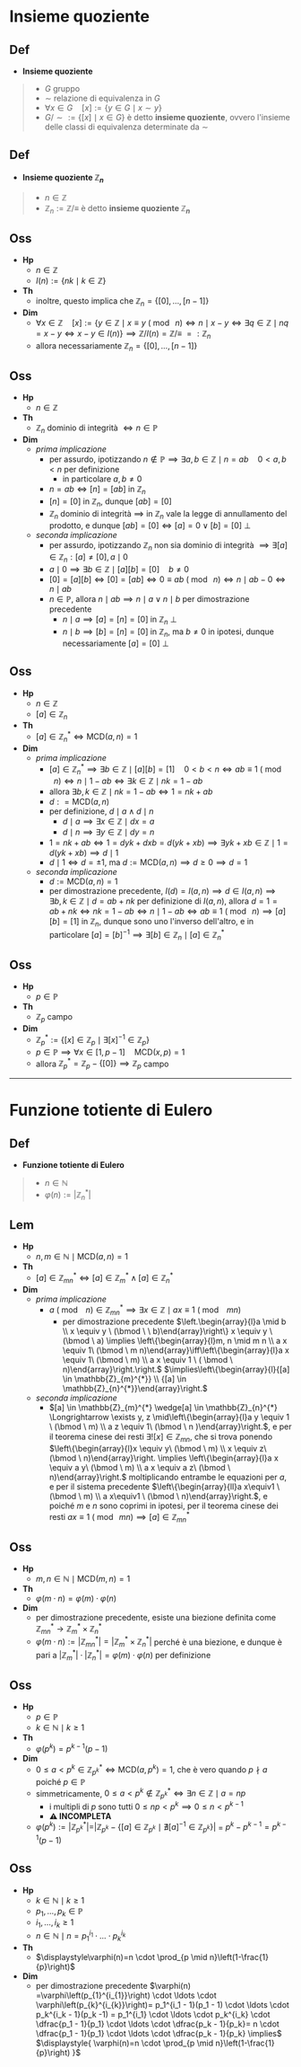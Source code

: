 # Insieme quoziente

## Def

- **Insieme quoziente**

> - $G$ gruppo
> - $\sim$ relazione di equivalenza in $G$
> - $\forall x \in G \quad [x]:=\{y \in G \mid x \sim y\}$
> - $G/\sim := \{[x] \mid x \in G\}$ è detto **insieme quoziente**, ovvero l'insieme delle classi di equivalenza determinate da $\sim$

## Def

- **Insieme quoziente $\mathbb{Z}_n$**

> - $n \in \mathbb{Z}$
> - $\mathbb{Z}_n := \mathbb{Z} / \equiv$ è detto **insieme quoziente $\mathbb{Z}_n$**

## Oss

- **Hp**
    - $n \in \mathbb{Z}$
    - $I(n) := \{nk \mid k \in \mathbb{Z}\}$
- **Th**
    - inoltre, questo implica che $\mathbb{Z}_n = \{[0], \ldots, [n - 1]\}$
- **Dim**
    - $\forall x \in \mathbb{Z} \quad [x] := \{ y \in \mathbb{Z} \mid x \equiv y \ (\bmod \ n) \iff n \mid x - y \iff \exists q \in \mathbb{Z} \mid n q = x - y \iff x - y \in I(n)\} \implies \mathbb{Z}/I(n) = \mathbb{Z}/\equiv \ =: \mathbb{Z}_n$
    - allora necessariamente $\mathbb{Z}_n = \{[0], \ldots, [n - 1]\}$

## Oss

- **Hp**
  - $n \in \mathbb{Z}$
- **Th**
  - $\mathbb{Z}_n$ dominio di integrità $\iff n \in \mathbb{P}$
- **Dim**
  - _prima implicazione_
    - per assurdo, ipotizzando $n \notin \mathbb{P} \implies \exists a, b \in \mathbb{Z} \mid n = ab \quad 0 \lt a, b \lt n$ per definizione
        - in particolare $a, b \neq 0$
    - $n = ab \iff [n] = [ab]$ in $\mathbb{Z}_n$
    - $[n] = [0]$ in $\mathbb{Z}_n$, dunque $[ab] = [0]$
    - $\mathbb{Z}_n$ dominio di integrità $\implies$ in $\mathbb{Z}_n$ vale la legge di annullamento del prodotto, e dunque $[ab] = [0] \iff [a] = 0 \lor [b] = [0] \ \bot$
  - _seconda implicazione_
    - per assurdo, ipotizzando $\mathbb{Z}_n$ non sia dominio di integrità $\implies \exists[a] \in \mathbb{Z}_n : [a] \neq [0], a \mid 0$
    - $a \mid 0 \implies \exists b \in \mathbb{Z} \mid [a][b] = [0] \quad b \neq 0$
    - $[0]=[a][b] \iff [0]=[ab] \iff 0 \equiv ab \ (\bmod \  n) \iff n \mid ab - 0 \iff n \mid ab$
    - $n \in \mathbb{P}$, allora $n \mid ab \implies n \mid a \lor n \mid b$ per dimostrazione precedente
      - $n \mid a \implies [a] = [n] = [0]$ in $\mathbb{Z}_n \ \bot$
      - $n \mid b \implies [b] = [n] = [0]$ in $\mathbb{Z}_n$, ma $b \neq 0$ in ipotesi, dunque necessariamente $[a] =[0] \ \bot$

## Oss

- **Hp**
  - $n \in \mathbb{Z}$
  - $[a] \in \mathbb{Z}_n \quad$
- **Th**
  - $[a] \in \mathbb{Z}^*_n \iff \textrm{MCD}(a, n) = 1$
- **Dim**
  - _prima implicazione_
    - $[a] \in \mathbb{Z}_n^* \implies \exists b \in \mathbb{Z} \mid [a][b] = [1] \quad 0 \lt b \lt n \iff ab \equiv 1 \ (\bmod \ n) \iff n \mid 1 - ab \iff \exists k \in \mathbb{Z} \mid nk = 1 - ab$
    - allora $\exists b, k \in \mathbb{Z} \mid n k = 1 - ab \iff 1 = nk + ab$
    - $d : = \textrm{MCD}(a, n)$
    - per definizione, $d \mid a \land d \mid n$
      - $d \mid a \implies \exists x \in \mathbb{Z} \mid dx = a$
      - $d \mid n \implies \exists y \in \mathbb{Z} \mid dy = n$
    - $1 = nk + ab \iff 1 = dyk + dxb = d(yk + xb) \implies \exists yk + xb \in \mathbb{Z} \mid 1 = d(yk +xb) \implies d \mid 1$
    - $d \mid 1 \iff d = \pm 1$, ma $d := \textrm{MCD}(a, n) \implies d \ge 0 \implies d = 1$
  - _seconda implicazione_
    - $d := \textrm{MCD}(a, n) = 1$
    - per dimostrazione precedente, $I(d) = I(a, n) \implies d \in I(a, n) \implies \exists b, k \in \mathbb{Z} \mid d = ab + nk$ per definizione di $I(a, n)$, allora $d = 1 = ab + nk \iff nk = 1 - ab \iff n \mid 1 - ab \iff ab \equiv 1 \ (\bmod \ n) \implies [a][b] = [1]$ in $\mathbb{Z}_n$, dunque sono uno l'inverso dell'altro, e in particolare $[a] = [b]^{-1} \implies \exists [b] \in \mathbb{Z}_n \mid [a]\in \mathbb{Z}_n^*$

## Oss

- **Hp**
  - $p \in \mathbb{P}$
- **Th**
  - $\mathbb{Z}_p$ campo
- **Dim**
  - $\mathbb{Z}_p^* := \{[x] \in \mathbb{Z}_p \mid \exists[x]^{-1} \in \mathbb{Z}_p\}$
  - $p \in \mathbb{P} \implies \forall x \in [1, p - 1] \quad \textrm{MCD}(x, p) = 1$
  - allora $\mathbb{Z}_p^* = \mathbb{Z}_p - \{[0]\} \implies \mathbb{Z}_p$ campo

****

# Funzione totiente di Eulero

## Def

- **Funzione totiente di Eulero**

> - $n \in \mathbb{N}$
> - $\varphi(n) := |\mathbb{Z}_n^* |$

## Lem

- **Hp**
  - $n, m \in \mathbb{N} \mid \textrm{MCD}(a, n) = 1$
- **Th**
  - $[a]  \in \mathbb{Z}_{m n}^{*} \iff[a] \in \mathbb{Z}_{m}^{*} \land [a] \in \mathbb{Z}^*_{n}$
- **Dim**
  - _prima implicazione_
      - $a \ (\bmod \ \ n) \in \mathbb{Z}_{mn}^* \implies \exists x \in \mathbb{Z} \mid ax \equiv 1 \ (\bmod \ \ mn)$
        - per dimostrazione precedente $\left.\begin{array}{l}a \mid b \\ x \equiv y \ (\bmod \ \ b)\end{array}\right\} x \equiv y \ (\bmod \ a) \implies \left\{\begin{array}{l}m, n \mid m n \\ a x \equiv 1\ (\bmod \ m n)\end{array}\iff\left\{\begin{array}{l}a x \equiv 1\ (\bmod \ m) \\ a x \equiv 1 \ ( \bmod \ n)\end{array}\right.\right.$ $\implies\left\{\begin{array}{l}{[a] \in \mathbb{Z}_{m}^{*}} \\ {[a] \in \mathbb{Z}_{n}^{*}}\end{array}\right.$
  - _seconda implicazione_
    - $[a] \in \mathbb{Z}_{m}^{*} \wedge[a] \in \mathbb{Z}_{n}^{*} \Longrightarrow \exists y, z \mid\left\{\begin{array}{l}a y \equiv 1 \ (\bmod \ m) \\ a z \equiv 1\ (\bmod \ n )\end{array}\right.$, e per il teorema cinese dei resti $\exists ! [x] \in \mathbb{Z}_{mn}$, che si trova ponendo $\left\{\begin{array}{l}x \equiv y\ (\bmod \ m) \\ x \equiv z\ (\bmod \ n)\end{array}\right. \implies \left\{\begin{array}{l}a x \equiv a y\ (\bmod \ m) \\ a x \equiv a z\ (\bmod \ n)\end{array}\right.$ moltiplicando entrambe le equazioni per $a$, e per il sistema precedente $\left\{\begin{array}{ll}a x\equiv1 \ (\bmod \ m) \\ a x\equiv1 \ (\bmod \ n)\end{array}\right.$, e poiché $m$ e $n$ sono coprimi in ipotesi, per il teorema cinese dei resti $ax \equiv 1 \ (\bmod \ mn) \implies [a ] \in \mathbb{Z}_{mn}^*$

## Oss

- **Hp**
  - $m, n \in \mathbb{N} \mid \textrm{MCD}(m, n) = 1$
- **Th**
  - $\varphi(m \cdot n) = \varphi(m) \cdot \varphi(n)$
- **Dim**
    - per dimostrazione precedente, esiste una biezione definita come $\mathbb{Z}_{m n}^{*} \rightarrow \mathbb{Z}_{m}^{*} \times \mathbb{Z}_{n}^{*}$
  - $\varphi(m \cdot n):=\left|\mathbb{Z}_{m n}^{*}\right|=\left|\mathbb{Z}_{m}^{*} \times \mathbb{Z}_{n}^{*}\right|$ perché è una biezione, e dunque è pari a $\left|\mathbb{Z}_{m}^{*}\right| \cdot\left|\mathbb{Z}_{n}^{*}\right|=\varphi(m) \cdot \varphi(n)$ per definizione

## Oss

- **Hp**
    - $p \in \mathbb{P}$
    - $k \in \mathbb{N} \mid k \ge 1$
- **Th**
    - $\varphi(p^k) = p^{k -1}(p-1)$
- **Dim**
  - $0 \le a \lt p^k \in \mathbb{Z}_{p^k}^* \iff \textrm{MCD}(a, p^k)=1$, che è vero quando $p \nmid a$ poiché $p \in \mathbb{P}$
  - simmetricamente, $0 \le a \lt p^k \notin \mathbb{Z}_{p^k}^* \iff \exists n \in \mathbb{Z} \mid a = np$
    - i multipli di $p$ sono tutti $0 \leq n p<p^{k} \implies 0 \leq n \lt p ^{k - 1}$
    - **⚠️ INCOMPLETA**
  - $\varphi \left( p^{k}\right):=\left|\mathbb{Z}_{p^{k}}^{*}\right|=$$\left| \mathbb{Z}_{p^{k}}-\left\{[a] \in \mathbb{Z}_{p^{k}} \mid\nexists[a]^{-1} \in \mathbb{Z}_{p^{k}}\right\} \right|$ = $p^k - p^{k - 1} = p^{k - 1}(p - 1)$

## Oss

- **Hp**
    - $k \in \mathbb{N} \mid k \ge 1$
    - $p_1, \ldots, p_k \in \mathbb{P}$
    - $i_1, \ldots, i_k \ge 1$
    - $n \in \mathbb{N} \mid n = p_1^{i_1} \cdot \ldots \cdot p_k^{i_k}$ 
- **Th**
    - $\displaystyle\varphi(n)=n \cdot \prod_{p \mid n}\left(1-\frac{1}{p}\right)$
- **Dim**
  - per dimostrazione precedente $\varphi(n) =\varphi\left(p_{1}^{i_{1}}\right) \cdot \ldots \cdot \varphi\left(p_{k}^{i_{k}}\right)= p_1^{i_1 - 1}(p_1 - 1) \cdot \ldots \cdot p_k^{i_k - 1}(p_k -1) = p_1^{i_1} \cdot \ldots \cdot p_k^{i_k} \cdot \dfrac{p_1 - 1}{p_1} \cdot \ldots \cdot \dfrac{p_k - 1}{p_k}= n \cdot \dfrac{p_1 - 1}{p_1} \cdot \ldots \cdot \dfrac{p_k - 1}{p_k} \implies$ $\displaystyle{ \varphi(n)=n \cdot \prod_{p \mid n}\left(1-\frac{1}{p}\right) }$

